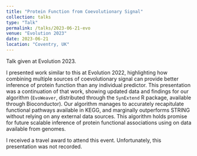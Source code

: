 ```yaml
---
title: "Protein Function from Coevolutionary Signal"
collection: talks
type: "Talk"
permalink: /talks/2023-06-21-evo
venue: "Evolution 2023"
date: 2023-06-21
location: "Coventry, UK"
---
```


Talk given at Evolution 2023.

I presented work similar to this at Evolution 2022, highlighting how combining multiple sources of coevolutionary signal can provide better inference of protein function than any individual predictor. This presentation was a continuation of that work, showing updated data and findings for our algorithm (`EvoWeaver`, distributed through the `SynExtend` R package, available through Bioconductor). Our algorithm manages to accurately recapitulate functional pathways available in KEGG, and marginally outperforms STRING without relying on any external data sources. This algorithm holds promise for future scalable inference of protein functional associations using on data available from genomes.

I received a travel award to attend this event. Unfortunately, this presentation was not recorded.
